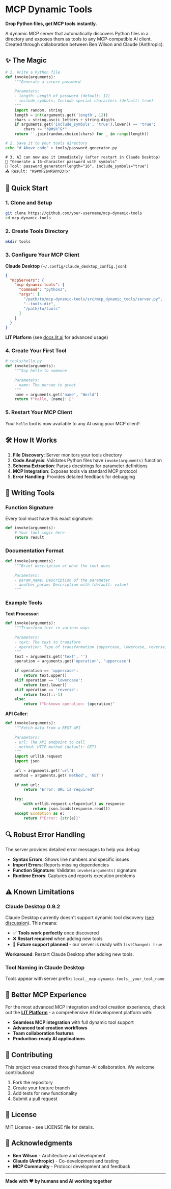 # MCP Dynamic Tools

**Drop Python files, get MCP tools instantly.**

A dynamic MCP server that automatically discovers Python files in a directory and exposes them as tools to any MCP-compatible AI client. Created through collaboration between Ben Wilson and Claude (Anthropic).

## ✨ The Magic

```python
# 1. Write a Python file
def invoke(arguments):
    """Generate a secure password
    
    Parameters:
    - length: Length of password (default: 12)
    - include_symbols: Include special characters (default: true)
    """
    import random, string
    length = int(arguments.get('length', 12))
    chars = string.ascii_letters + string.digits
    if arguments.get('include_symbols', 'true').lower() == 'true':
        chars += "!@#$%^&*"
    return ''.join(random.choice(chars) for _ in range(length))
```

```bash
# 2. Save it to your tools directory
echo "# Above code" > tools/password_generator.py
```

```
# 3. AI can now use it immediately (after restart in Claude Desktop)
🤖 "Generate a 16-character password with symbols"
🔧 Tool: password_generator(length="16", include_symbols="true")
📤 Result: "K9#mP2$vR8@nQ3!x"
```

## 🚀 Quick Start

### 1. Clone and Setup
```bash
git clone https://github.com/your-username/mcp-dynamic-tools
cd mcp-dynamic-tools
```

### 2. Create Tools Directory
```bash
mkdir tools
```

### 3. Configure Your MCP Client

**Claude Desktop** (`~/.config/claude_desktop_config.json`):
```json
{
  "mcpServers": {
    "mcp-dynamic-tools": {
      "command": "python3",
      "args": [
        "/path/to/mcp-dynamic-tools/src/mcp_dynamic_tools/server.py",
        "--tools-dir",
        "/path/to/tools"
      ]
    }
  }
}
```

**LIT Platform** (see [docs.lit.ai](https://docs.lit.ai) for advanced usage)

### 4. Create Your First Tool
```python
# tools/hello.py
def invoke(arguments):
    """Say hello to someone
    
    Parameters:
    - name: The person to greet
    """
    name = arguments.get('name', 'World')
    return f"Hello, {name}! 👋"
```

### 5. Restart Your MCP Client
Your `hello` tool is now available to any AI using your MCP client!

## 🛠️ How It Works

1. **File Discovery**: Server monitors your tools directory
2. **Code Analysis**: Validates Python files have `invoke(arguments)` function  
3. **Schema Extraction**: Parses docstrings for parameter definitions
4. **MCP Integration**: Exposes tools via standard MCP protocol
5. **Error Handling**: Provides detailed feedback for debugging

## 📝 Writing Tools

### Function Signature
Every tool must have this exact signature:
```python
def invoke(arguments):
    # Your tool logic here
    return result
```

### Documentation Format
```python
def invoke(arguments):
    """Brief description of what the tool does
    
    Parameters:
    - param_name: Description of the parameter
    - another_param: Description with (default: value)
    """
```

### Example Tools

**Text Processor**:
```python
def invoke(arguments):
    """Transform text in various ways
    
    Parameters:
    - text: The text to transform
    - operation: Type of transformation (uppercase, lowercase, reverse)
    """
    text = arguments.get('text', '')
    operation = arguments.get('operation', 'uppercase')
    
    if operation == 'uppercase':
        return text.upper()
    elif operation == 'lowercase':
        return text.lower()
    elif operation == 'reverse':
        return text[::-1]
    else:
        return f"Unknown operation: {operation}"
```

**API Caller**:
```python
def invoke(arguments):
    """Fetch data from a REST API
    
    Parameters:
    - url: The API endpoint to call
    - method: HTTP method (default: GET)
    """
    import urllib.request
    import json
    
    url = arguments.get('url')
    method = arguments.get('method', 'GET')
    
    if not url:
        return "Error: URL is required"
    
    try:
        with urllib.request.urlopen(url) as response:
            return json.loads(response.read())
    except Exception as e:
        return f"Error: {str(e)}"
```

## 🔍 Robust Error Handling

The server provides detailed error messages to help you debug:

- **Syntax Errors**: Shows line numbers and specific issues
- **Import Errors**: Reports missing dependencies  
- **Function Signature**: Validates `invoke(arguments)` signature
- **Runtime Errors**: Captures and reports execution problems

## ⚠️ Known Limitations

### Claude Desktop 0.9.2
Claude Desktop currently doesn't support dynamic tool discovery ([see discussion](https://github.com/orgs/modelcontextprotocol/discussions/76)). This means:

- ✅ **Tools work perfectly** once discovered
- ❌ **Restart required** when adding new tools
- 🔄 **Future support planned** - our server is ready with `listChanged: true`

**Workaround**: Restart Claude Desktop after adding new tools.

### Tool Naming in Claude Desktop
Tools appear with server prefix: `local__mcp-dynamic-tools__your_tool_name`

## 🌟 Better MCP Experience

For the most advanced MCP integration and tool creation experience, check out the **[LIT Platform](https://docs.lit.ai)** - a comprehensive AI development platform with:

- **Seamless MCP integration** with full dynamic tool support  
- **Advanced tool creation workflows**
- **Team collaboration features**
- **Production-ready AI applications**

## 🤝 Contributing

This project was created through human-AI collaboration. We welcome contributions!

1. Fork the repository
2. Create your feature branch
3. Add tests for new functionality  
4. Submit a pull request

## 📄 License

MIT License - see LICENSE file for details.

## 🙏 Acknowledgments

- **Ben Wilson** - Architecture and development
- **Claude (Anthropic)** - Co-development and testing
- **MCP Community** - Protocol development and feedback

---

**Made with ❤️ by humans and AI working together**
